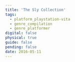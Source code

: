```yaml
---
title: 'The Sly Collection'
tags:
  - platform_playstation-vita
  - genre_compilation
  - genre_platformer
digital: false
physical: true
guide: false
pending: false
date: 2016-05-11
---
```

